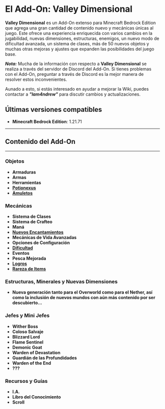 # El Add-On: Valley Dimensional

**Valley Dimensional** es un Add-On extenso para Minecraft Bedrock Edition que agrega una gran cantidad de contenido nuevo y mecánicas únicas al juego. Este ofrece una experiencia enriquecida con varios cambios en la jugabilidad, nuevas dimensiones, estructuras, enemigos, un nuevo modo de dificultad avanzada, un sistema de clases, más de 50 nuevos objetos y muchas otras mejoras y ajustes que expanden las posibilidades del juego base.

***Nota:*** Mucha de la información con respecto a **Valley Dimensional** se realiza a través del servidor de Discord del Add-On. Si tienes problemas con el Add-On, preguntar a través de Discord es la mejor manera de resolver estos inconvenientes.

Aunado a esto, si estás interesado en ayudar a mejorar la Wiki, puedes contactar a ***"Iam4ndrew"*** para discutir cambios y actualizaciones.

## Últimas versiones compatibles

- **Minecraft Bedrock Edition**: 1.21.71

---

## Contenido del Add-On

---

### Objetos

- **Armaduras**
- **Armas**
- **Herramientas**
- [**Potionexus**](https://github.com/MiguelVeraXd/Valley-Dimensional-Wiki/blob/main/Main/Wiki/potionexus.md)
- [**Amuletos**](https://github.com/MiguelVeraXd/Valley-Dimensional-Wiki/blob/main/Main/Wiki/amuletos.md)

### Mecánicas

- **Sistema de Clases**
- **Sistema de Crafteo**
- **Maná**
- [**Nuevos Encantamientos**](https://github.com/MiguelVeraXd/Valley-Dimensional-Wiki/blob/main/Main/Wiki/encartamiento.md)
- **Mecánicas de Vida Avanzadas**
- **Opciones de Configuración**
- [**Dificultad**](https://github.com/MiguelVeraXd/Valley-Dimensional-Wiki/blob/main/Main/Wiki/dificultad.md)
- **Eventos**
- **Pesca Mejorada**
- [**Logros**](https://github.com/MiguelVeraXd/Valley-Dimensional-Wiki/blob/main/Main/Wiki/logros.md)
- [**Rareza de Items**](https://github.com/MiguelVeraXd/Valley-Dimensional-Wiki/blob/main/Main/Wiki/rareza%20de%20item.md)

### Estructuras, Minerales y Nuevas Dimensiones

- **Nueva generación tanto para el Overworld como para el Nether, así como la inclusión de nuevos mundos con aún más contenido por ser descubierto...**

### Jefes y Mini Jefes

- **Wither Boss**
- **Coloso Salvaje**
- **Blizzard Lord**
- **Flame Sentinel**
- **Demonic Goat**
- **Warden of Devastation**
- **Guardián de las Profundidades**
- **Warden of the End**
- **???**

### Recursos y Guías

- **I.A.**
- **Libro del Conocimiento**
- **Scroll**
